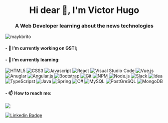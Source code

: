 <h1 align="center">Hi dear 👋, I'm Victor Hugo</h1>
<h3 align="center">A Web Developer learning about the news technologies</h3>
<p align="left"> <img src="https://komarev.com/ghpvc/?username=maykbrito" alt="maykbrito" /> </p>


<h4>- 🔭 I’m currently working on GSTI;</h4>
<h4>- 🌱 I’m currently learning:</h4>
<p>
    <img alt="HTML5" src="https://img.shields.io/badge/HTML5-E34F26?style=falt&logo=html5&logoColor=white"/>
    <img alt="CSS3" src="https://img.shields.io/badge/CSS3-1572B6?style=flat&logo=css3&logoColor=white"/>
    <img alt="Javascript" src="https://img.shields.io/badge/JavaScript-323330?style=flat&logo=javascript&logoColor=F7DF1E" />      
    <img alt="React" src="https://img.shields.io/badge/React-20232A?style=flat&logo=react&logoColor=61DAFB" />
    <img alt="Visual Studio Code" src="https://badges.aleen42.com/src/visual_studio_code.svg"/>
    <img alt="Vue.js" src="https://img.shields.io/badge/Vue.js-35495E?style=flat&logo=vue.js&logoColor=4FC08D"/>
    <img alt="Anuglar" src="https://img.shields.io/badge/Angular-DD0031?style=flat&logo=angular&logoColor=white"/>
    <img alt="Angular.js" src="https://img.shields.io/badge/AngularJS-E23237?style=flat&logo=angularjs&logoColor=white"/>
    <img alt="Bootstrap" src="https://img.shields.io/badge/Bootstrap-563D7C?style=flat&logo=bootstrap&logoColor=white"/>
    <img alt="Git" src="https://badges.aleen42.com/src/github.svg"/>
    <img alt="NPM" src="https://badges.aleen42.com/src/npm.svg"/>
    <img alt="Node.js" src="https://img.shields.io/badge/Node.js-43853D?style=flat&logo=node.js&logoColor=white"/>
    <img alt="Slack" src="https://badges.aleen42.com/src/slack.svg"/>
    <img alt="Idea" src="https://badges.aleen42.com/src/idea.svg"/>
  	<img alt="TypeScripst" src="https://img.shields.io/badge/TypeScript-007ACC?style=flat&logo=typescript&logoColor=white"/>
    <img alt="Java" src="https://img.shields.io/badge/Java-ED8B00?style=flat&logo=java&logoColor=white"/>
    <img alt="Spring" src="https://img.shields.io/badge/Spring-6DB33F?style=flat&logo=spring&logoColor=white"/>
    <img alt="C#" src="https://img.shields.io/badge/C%23-239120?style=flat&logo=c-sharp&logoColor=white"/>
    <img alt="MySQL" src="https://img.shields.io/badge/MySQL-00000F?style=flat&logo=mysql&logoColor=white"/>
    <img alt="PostGreSQL" src="https://img.shields.io/badge/PostgreSQL-316192?style=flat&logo=postgresql&logoColor=white"/>
    <img alt="MongoDB" src="https://img.shields.io/badge/MongoDB-4EA94B?style=flat&logo=mongodb&logoColor=white"/>
</p>
<h4> - 📫 How to reach me: </h4>
<p>
  <a href="mailto:victor.vhrf@gmail.com">
    <img src="https://img.shields.io/badge/victor.vhrf-ea4335?logo=Gmail&logoColor=white&style=flat" />
  </a>
</p>
<p>
  <a href="https://www.linkedin.com/in/victorhugofonseca/" target="_blank">
    <img alt="Linkedin Badge" src="https://img.shields.io/badge/-victorhugofonseca-blue?style=flat-square&logo=Linkedin&logoColor=white" />
  </a>
</p>
